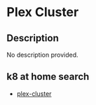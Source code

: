 # Plex Cluster

## Description

No description provided.

## k8 at home search

- [plex-cluster](https://nanne.dev/k8s-at-home-search/#/plex-cluster)
